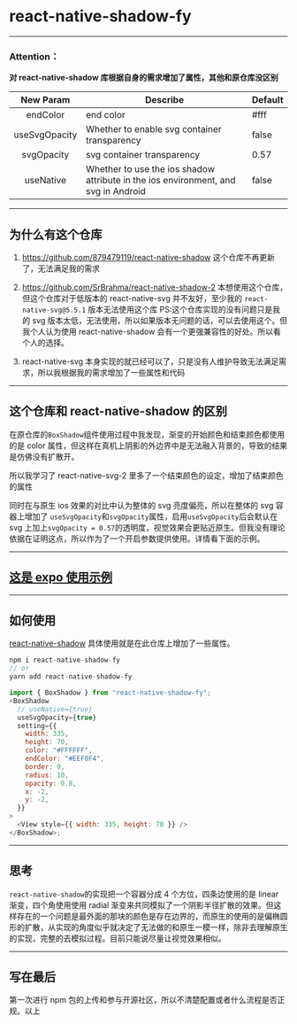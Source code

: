 # react-native-shadow-fy

---

### Attention：

**对 react-native-shadow 库根据自身的需求增加了属性，其他和原仓库没区别**

|   New Param   | Describe                                                                           | Default |
| :-----------: | ---------------------------------------------------------------------------------- | ------- |
|   endColor    | end color                                                                          | #fff    |
| useSvgOpacity | Whether to enable svg container transparency                                       | false   |
|  svgOpacity   | svg container transparency                                                         | 0.57    |
|   useNative   | Whether to use the ios shadow attribute in the ios environment, and svg in Android | false   |

---

## 为什么有这个仓库

1. https://github.com/879479119/react-native-shadow 这个仓库不再更新了，无法满足我的需求

2. https://github.com/SrBrahma/react-native-shadow-2 本想使用这个仓库，但这个仓库对于低版本的 react-native-svg 并不友好，至少我的 `react-native-svg@5.5.1` 版本无法使用这个库 PS:这个仓库实现的没有问题只是我的 svg 版本太低，无法使用，所以如果版本无问题的话，可以去使用这个。但我个人认为使用 react-native-shadow 会有一个更强兼容性的好处。所以看个人的选择。

3. react-native-svg 本身实现的就已经可以了，只是没有人维护导致无法满足需求，所以我根据我的需求增加了一些属性和代码

---

## 这个仓库和 react-native-shadow 的区别

在原仓库的`BoxShadow`组件使用过程中我发现，渐变的开始颜色和结束颜色都使用的是 color 属性，但这样在真机上阴影的外边界中是无法融入背景的，导致的结果是仿佛没有扩散开。

所以我学习了 react-native-svg-2 里多了一个结束颜色的设定，增加了结束颜色的属性

同时在与原生 ios 效果的对比中认为整体的 svg 亮度偏亮，所以在整体的 svg 容器上增加了 `useSvgOpacity`和`svgOpacity`属性，启用`useSvgOpacity`后会默认在 svg 上加上`svgOpacity = 0.57`的透明度，视觉效果会更贴近原生。但我没有理论依据在证明这点，所以作为了一个开启参数提供使用。详情看下面的示例。

---

## [这是 expo 使用示例](https://snack.expo.dev/@fuyun/react-native-shadow-fy)

---

## 如何使用

[react-native-shadow](https://github.com/879479119/react-native-shadow) 具体使用就是在此仓库上增加了一些属性。

```javascript
npm i react-native-shadow-fy
// or
yarn add react-native-shadow-fy
```

```javascript
import { BoxShadow } from "react-native-shadow-fy";
<BoxShadow
  // useNative={true}
  useSvgOpacity={true}
  setting={{
    width: 335,
    height: 70,
    color: "#FFFFFF",
    endColor: "#EEF0F4",
    border: 9,
    radius: 10,
    opacity: 0.8,
    x: -2,
    y: -2,
  }}
>
  <View style={{ width: 335, height: 70 }} />
</BoxShadow>;
```

---

## 思考

`react-native-shadow`的实现把一个容器分成 4 个方位，四条边使用的是 linear 渐变，四个角使用使用 radial 渐变来共同模拟了一个阴影半径扩散的效果。但这样存在的一个问题是最外面的那块的颜色是存在边界的，而原生的使用的是偏椭圆形的扩散，从实现的角度似乎就决定了无法做的和原生一模一样，除非去理解原生的实现，完整的去模拟过程。目前只能说尽量让视觉效果相似。

---

## 写在最后

第一次进行 npm 包的上传和参与开源社区，所以不清楚配置或者什么流程是否正规。以上
